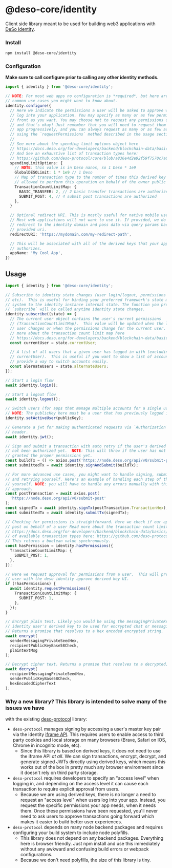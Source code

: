 # @deso-core/identity

Client side library meant to be used for building web3 applications with [DeSo
Identity](https://docs.deso.org/for-developers/identity/identity).

### Install

```sh
npm install @deso-core/identity
```

### Configuration

**Make sure to call configure prior to calling any other identity methods.**

```ts
import { identity } from '@deso-core/identity';

// NOTE: For most web apps no configuration is *required*, but here are some
// common use cases you might want to know about.
identity.configure({
  // Here we indicate the permissions a user will be asked to approve when they
  // log into your application. You may specify as many or as few permissions up
  // front as you want. You may choose not to request any permissions up front
  // and that's okay! Just remember that you will need to request them in your
  // app progressively, and you can always request as many or as few as you want
  // using the `requestPermissions` method described in the usage section.
  //
  // See more about the spending limit options object here
  // https://docs.deso.org/for-developers/backend/blockchain-data/basics/data-types#transactionspendinglimitresponse
  // And See an exhaustive list of transaction types here:
  // https://github.com/deso-protocol/core/blob/a836e4d2e92f59f7570c7a00f82a3107ec80dd02/lib/network.go#L244
  spendingLimitOptions: {
    // NOTE: this value is in Deso nanos, so 1 Deso * 1e9
    GlobalDESOLimit: 1 * 1e9 // 1 Deso
    // Map of transaction type to the number of times this derived key is
    // allowed to perform this operation on behalf of the owner public key
    TransactionCountLimitMap: {
      BASIC_TRANSFER: 2, // 2 basic transfer transactions are authorized
      SUBMIT_POST: 4, // 4 submit post transactions are authorized
    },
  }

  // Optional redirect URI. This is mostly useful for native mobile use cases.
  // Most web applications will not want to use it. If provided, we do a full
  // redirect to the identity domain and pass data via query params back to the
  // provided uri.
  redirectURI: 'https://mydomain.com/my-redirect-path',

  // This will be associated with all of the derived keys that your application
  // authorizes.
  appName: 'My Cool App',
})
```

## Usage

```ts
import { identity } from '@deso-core/identity';

// Subscribe to identity state changes (user login/logout, permissions updated,
// etc).  This is useful for binding your preferred framework's state management
// system to the identity instance internal state. The function you provide to
// `subscribe` will be called anytime identity state changes.
identity.subscribe((state) => {
  // The current user object contains the user's current permissions
  // (TransactionCountLimitMap).  This value will be updated when the logged in
  // user changes or when the permissions change for the current user.  read
  // more about the transaction count limit map here
  // https://docs.deso.org/for-developers/backend/blockchain-data/basics/data-types#transactionspendinglimitresponse
  const currentUser = state.currentUser;

  // A list of all users that a given user has logged in with (excluding
  // currentUser).  This is useful if you want to show a list of accounts and
  // provide a way to switch accounts easily.
  const alernateUsers = state.alternateUsers;
});

// Start a login flow
await identity.login();

// Start a logout flow
await identity.logout();

// Switch users (for apps that manage multiple accounts for a single user).
// NOTE: The publicKey here must be a user that has previously logged in.
identity.setActiveUser(publicKey);

// Generate a jwt for making authenticated requests via `Authorization` http
// header.
await identity.jwt();

// Sign and submit a transaction with auto retry if the user's derived key has
// not been authorized yet.  NOTE: This will throw if the user has not been
// granted the proper permissions yet.
const buildTx = () => axios.post('https://node.deso.org/api/v0/submit-post');
const submittedTx = await identity.signAndSubmit(buildTx);

// For more advanced use cases, you might want to handle signing, submitting,
// and retrying yourself. Here's an example of handling each step of the process
// yourself. NOTE: you will have to handle any errors manually with this
// approach.
const postTransaction = await axios.post(
  'https://node.deso.org/api/v0/submit-post'
);
const signedTx = await identity.signTx(postTransaction.TransactionHex);
const submittedTx = await identity.submitTx(signedTx);

// Checking for permissions is straightforward. Here we check if our app can
// post on behalf of a user Read more about the transaction count limit map here
// https://docs.deso.org/for-developers/backend/blockchain-data/basics/data-types#transactionspendinglimitresponse and you can find an exhaustive list
// of available transaction types here: https://github.com/deso-protocol/core/blob/a836e4d2e92f59f7570c7a00f82a3107ec80dd02/lib/network.go#L244
// This returns a boolean value synchronously.
const hasPermission = identity.hasPermissions({
  TransactionCountLimitMap: {
    SUBMIT_POST: 1,
  },
});

// Here we request approval for permissions from a user.  This will present the
// user with the deso identity approve derived key UI.
if (!hasPermissions) {
  await identity.requestPermissions({
    TransactionCountLimitMap: {
      SUBMIT_POST: 1,
    },
  });
}

// Encrypt plain text. Likely you would be using the messagingPrivateKey found on the
// identity user's derived key to be used for encrypted chat or messaging applications.
// Returns a promise that resolves to a hex encoded encrypted string.
await encrypt(
  senderMessagingPrivateSeedHex,
  recipientPublicKeyBase58Check,
  plaintextMsg
);

// Decrypt cipher text. Returns a promise that resolves to a decrypted, plaintext string.
await decrypt(
  recipientMessagingPrivateSeedHex,
  senderPublicKeyBase58Check,
  hexEncodedCipherText
);
```

### Why a new library? This library is intended to solve many of the issues we have

with the existing
[deso-protocol](https://github.com/deso-protocol/deso-workspace/tree/master/libs/deso-protocol)
library:

- `deso-protocol` manages signing by accessing a user's master key pair via the
  identity [iframe
  API](https://docs.deso.org/for-developers/identity/iframe-api/basics). This
  requires users to enable access to third party cookies and local storage on many
  browsers (Brave, Safari on IOS, Chrome in incognito mode, etc).
  - Since this library is based on derived keys, it does not need to use
    the iframe API _at all_. We can sign transactions, encrypt, decrypt, and generate
    signed JWTs directly using derived keys, which means this works out of the box
    in pretty much any browser environment since it doesn't rely on third party
    storage.
- `deso-protocol` requires developers to specify an "access level" when logging
  in, and depending on the access level it can cause each transaction to require
  explicit approval from users.
  - Because we are using derived keys, there is no longer a need to request an
    "access level" when users log into your app. Instead, you request the
    specific permissions your app needs, when it needs them. Once these
    permissions have been requested, you'll never need to ask users to approve
    transactions going forward which makes it easier to build better user
    experiences.
- `deso-protocol` depends on many node backend packages and requires configuring your
  build system to include node polyfills.
  - This library does not depend on any backend packages. Everything here is
    browser friendly. Just npm install and use this immediately without any
    awkward and confusing build errors or webpack configurations.
  - Because we don't need polyfills, the size of this library is tiny.
